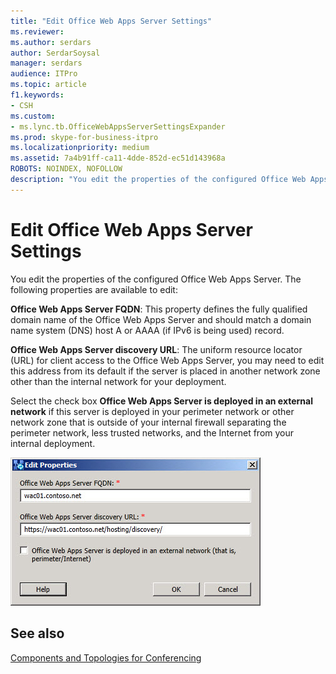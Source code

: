 ```yaml
---
title: "Edit Office Web Apps Server Settings"
ms.reviewer: 
ms.author: serdars
author: SerdarSoysal
manager: serdars
audience: ITPro
ms.topic: article
f1.keywords:
- CSH
ms.custom:
- ms.lync.tb.OfficeWebAppsServerSettingsExpander
ms.prod: skype-for-business-itpro
ms.localizationpriority: medium
ms.assetid: 7a4b91ff-ca11-4dde-852d-ec51d143968a
ROBOTS: NOINDEX, NOFOLLOW
description: "You edit the properties of the configured Office Web Apps Server. The following properties are available to edit:"
---
```


# Edit Office Web Apps Server Settings

You edit the properties of the configured Office Web Apps Server. The following properties are available to edit:

 **Office Web Apps Server FQDN**: This property defines the fully qualified domain name of the Office Web Apps Server and should match a domain name system (DNS) host A or AAAA (if IPv6 is being used) record.

 **Office Web Apps Server discovery URL**: The uniform resource locator (URL) for client access to the Office Web Apps Server, you may need to edit this address from its default if the server is placed in another network zone other than the internal network for your deployment.

Select the check box **Office Web Apps Server is deployed in an external network** if this server is deployed in your perimeter network or other network zone that is outside of your internal firewall separating the perimeter network, less trusted networks, and the Internet from your internal deployment.

![Office Web Apps Settings Expander.](../../../media/OfficeWebApps_Settings_Expander.jpg)

## See also

[Components and Topologies for Conferencing](/previous-versions/office/lync-server-2013/lync-server-2013-components-and-topologies-for-conferencing)